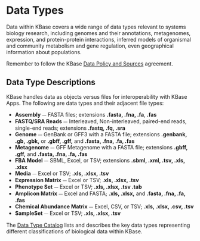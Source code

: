 # Data Types

Data within KBase covers a wide range of data types relevant to systems biology research, including genomes and their annotations, metagenomes, expression, and protein-protein interactions, inferred models of organismal and community metabolism and gene regulation, even geographical information about populations.

Remember to follow the KBase [Data Policy and Sources](https://www.kbase.us/about/terms-and-conditions-v2/#data\_policy) agreement.&#x20;

## Data Type Descriptions

KBase handles data as objects versus files for interoperability with KBase Apps. The following are data types and their adjacent file types:&#x20;

* **Assembly** ⏤ FASTA files; extensions **.fasta, .fna, .fa**, **.fas**
* **FASTQ/SRA Reads** ⏤ Interleaved, Non-interleaved, paired-end reads, single-end reads; extensions **.fastq, .fq, .sra**
* **Genome** ⏤ GenBank or GFF3 with a FASTA file; extensions **.genbank, .gb, .gbk,** or **.gbff, .gff,** and **.fasta, .fna, .fa, .fas**
* **Metagenome** ⏤ GFF Metagenome with a FASTA file; extensions **.gbff, .gff,** and **.fasta, .fna, .fa, .fas**
* **FBA Model** ⏤ SBML, Excel, or TSV; extensions **.sbml, .xml, .tsv, .xls, .xlsx**
* **Media** ⏤ Excel or TSV; **.xls, .xlsx, .tsv**
* **Expression Matrix** ⏤ Excel or TSV; .**xls, .xlsx, .tsv**
* **Phenotype Set** ⏤  Excel or TSV; **.xls, .xlsx, .tsv .tab**
* **Amplicon Matrix** ⏤ Excel and FASTA; **.xls, .xlsx,** and **.fasta, .fna, .fa, .fas**
* **Chemical Abundance Matrix** ⏤ Excel, CSV, or TSV; **.xls, .xlsx, .csv, .tsv**
* **SampleSet** ⏤ Excel or TSV; **.xls, .xlsx, .tsv**

The [Data Type Catalog](https://narrative.kbase.us/#catalog/datatypes) lists and describes the key data types representing different classifications of biological data within KBase.



